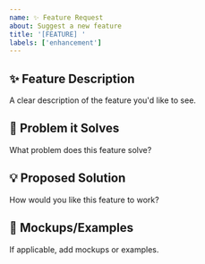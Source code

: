 ```yaml
---
name: ✨ Feature Request
about: Suggest a new feature
title: '[FEATURE] '
labels: ['enhancement']
---
```


## ✨ Feature Description
A clear description of the feature you'd like to see.

## 🎯 Problem it Solves
What problem does this feature solve?

## 💡 Proposed Solution
How would you like this feature to work?

## 📸 Mockups/Examples
If applicable, add mockups or examples.
